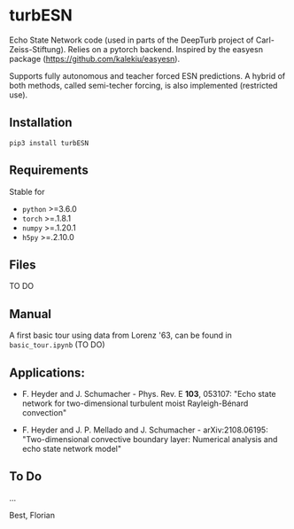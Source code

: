 # turbESN
Echo State Network code (used in parts of the DeepTurb project of Carl-Zeiss-Stiftung). Relies on a pytorch backend. Inspired by the easyesn package (https://github.com/kalekiu/easyesn).

Supports fully autonomous and teacher forced ESN predictions. A hybrid of both methods, called semi-techer forcing, is also implemented (restricted use).

## Installation
`pip3 install turbESN`

## Requirements
Stable for
- `python` >=3.6.0
- `torch` >=.1.8.1
- `numpy` >=.1.20.1
- `h5py`  >=.2.10.0 

## Files
TO DO

## Manual
A first basic tour using data from Lorenz '63, can be found in `basic_tour.ipynb` (TO DO)


## Applications:
- F. Heyder and J. Schumacher - Phys. Rev. E **103**, 053107:
  "Echo state network for two-dimensional turbulent moist Rayleigh-Bénard convection"
  
- F. Heyder and J. P. Mellado and J. Schumacher - arXiv:2108.06195: 
  "Two-dimensional convective boundary layer: Numerical analysis and echo state network model"

## To Do
...

Best,
Florian
